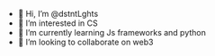 - 👋 Hi, I’m @dstntLghts
- 👀 I’m interested in CS
- 🌱 I’m currently learning Js frameworks and python
- 💞️ I’m looking to collaborate on web3

<!---
dstntLghts/dstntLghts is a ✨ special ✨ repository because its `README.md` (this file) appears on your GitHub profile.
You can click the Preview link to take a look at your changes.
--->
